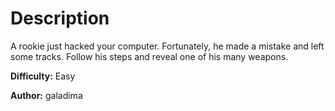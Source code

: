 # Description
A rookie just hacked your computer. Fortunately, he made a mistake and left some tracks. Follow his steps and reveal one of his many weapons.

**Difficulty:** Easy

**Author:** galadima
